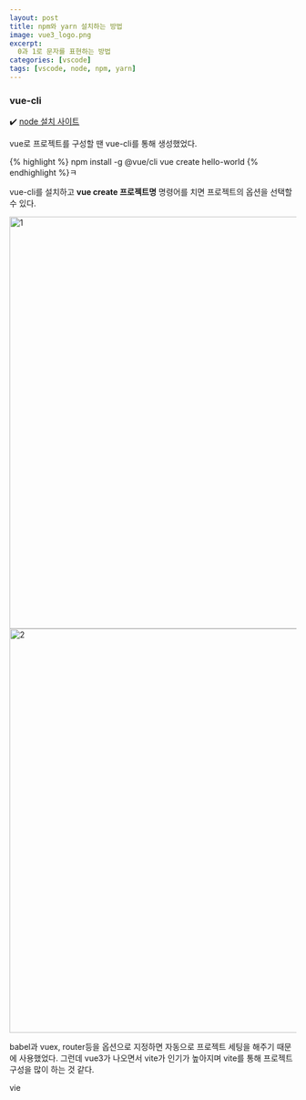 ```yaml
---
layout: post
title: npm와 yarn 설치하는 방법
image: vue3_logo.png
excerpt: 
  0과 1로 문자를 표현하는 방법
categories: [vscode]
tags: [vscode, node, npm, yarn]
---
```


### vue-cli

✔️ [node 설치 사이트](https://cli.vuejs.org/)

vue로 프로젝트를 구성할 땐 vue-cli를 통해 생성했었다.

{% highlight %}
npm install -g @vue/cli
vue create hello-world
{% endhighlight %}ㅋ
<br />

vue-cli를 설치하고 **vue create 프로젝트명** 명령어를 치면 프로젝트의 옵션을 선택할 수 있다.

<img width="724" alt="1" src="https://github.com/DaYoung-woo/DaYoung-woo.github.io/assets/131967254/acca71c8-e575-488e-922d-d2ceb1ea260d">
<img width="710" alt="2" src="https://github.com/DaYoung-woo/DaYoung-woo.github.io/assets/131967254/ddfc81cb-c8a2-47bc-90b8-116bfd705757">

babel과 vuex, router등을 옵션으로 지정하면 자동으로 프로젝트 세팅을 해주기 때문에 사용했었다.
그런데 vue3가 나오면서 vite가 인기가 높아지며 vite를 통해 프로젝트 구성을 많이 하는 것 같다.


vie
